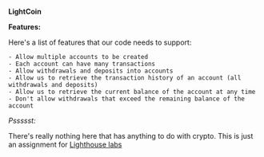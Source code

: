 **LightCoin**

**Features:**

Here's a list of features that our code needs to support:

  	- Allow multiple accounts to be created
    - Each account can have many transactions
    - Allow withdrawals and deposits into accounts
    - Allow us to retrieve the transaction history of an account (all withdrawals and deposits)
    - Allow us to retrieve the current balance of the account at any time
    - Don't allow withdrawals that exceed the remaining balance of the account

    

*Pssssst:*

There's really nothing here that has anything to do with crypto. This is just an assignment for
[Lighthouse labs](https://www.lighthouselabs.ca/)
